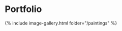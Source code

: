 # Portfolio
{% include image-gallery.html folder="/paintings" %}

<!--
# Yellow
![Warning! Amoris suspended, 30x60cm, 2016](WarningAmorisSuspended_30x60_2016_2.jpg)
![Fool's Garden Lemon Tree, 60x50cm, 2016](FoolsGardenLemonTree_60x50_2016.jpg)
# Other colors
![Explosion, 100x40cm, 2014](Explosion_100x40_2014.jpg)
# Sold
![Danger! High voltage love, 25x25cm, 2016](Danger_High_Voltage_Love_25x25_2016.jpg)
-->
